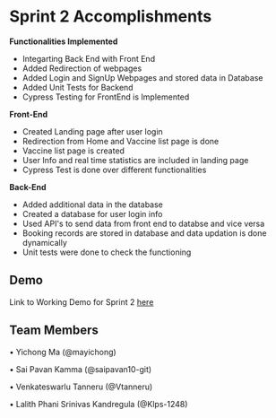 # Sprint 2 Accomplishments 
**Functionalities Implemented**
* Integarting Back End with Front End
* Added Redirection of webpages
* Added Login and SignUp Webpages and stored data in Database
* Added Unit Tests for Backend
* Cypress Testing for FrontEnd is Implemented

**Front-End**
* Created Landing page after user login
* Redirection from Home and Vaccine list page is done
* Vaccine list page is created
* User Info and real time statistics are included in landing page
* Cypress Test is done over different functionalities

**Back-End**
* Added additional data in the database
* Created a database for user login info
* Used API's to send data from front end to databse and vice versa
* Booking records are stored in database and data updation is done dynamically
* Unit tests were done to check the functioning 


## Demo

Link to Working Demo for Sprint 2 [here](https://github.com/saipavan10-git/COVID-19-Vaccination-Portal/blob/main/Sprint%202/Sprint%202.mp4)

## Team Members
• Yichong Ma (@mayichong)

• Sai Pavan Kamma (@saipavan10-git)

• Venkateswarlu Tanneru (@Vtanneru)

• Lalith Phani Srinivas Kandregula (@Klps-1248)
